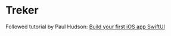 # Treker
Followed tutorial by Paul Hudson: [Build your first iOS app SwiftUI](https://www.youtube.com/watch?v=aP-SQXTtWhY)

